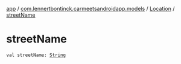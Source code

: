 [app](../../index.md) / [com.lennertbontinck.carmeetsandroidapp.models](../index.md) / [Location](index.md) / [streetName](./street-name.md)

# streetName

`val streetName: `[`String`](https://kotlinlang.org/api/latest/jvm/stdlib/kotlin/-string/index.html)